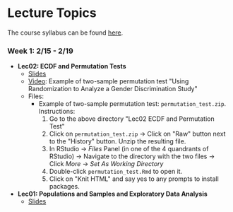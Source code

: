 # Lecture Topics

The course syllabus can be found [here](http://rudeboybert.github.io/pages/teaching/courses/MATH311/2016-02.html).


### Week 1: 2/15 - 2/19

* **Lec02: ECDF and Permutation Tests**
    + <a href="http://rpubs.com/rudeboybert/MATH311_Lec02" target="_blank">Slides</a>
    + <a href="https://www.youtube.com/watch?v=2pHhjx9hyM4" target="_blank">Video</a>: Example of two-sample permutation test "Using Randomization to Analyze a Gender Discrimination Study"
    + Files:
        * Example of two-sample permutation test: `permutation_test.zip`. Instructions:
            1. Go to the above directory "Lec02 ECDF and Permutation Test"
            1. Click on `permutation_test.zip` -> Click on "Raw" button next to the "History" button. Unzip the resulting file.
            1. In RStudio -> *Files* Panel (in one of the 4 quandrants of RStudio) -> Navigate to the directory with the two files -> Click *More* -> *Set As Working Directory*
            1. Double-click `permutation_test.Rmd` to open it.
            1. Click on "Knit HTML" and say yes to any prompts to install packages.
* **Lec01: Populations and Samples and Exploratory Data Analysis**
    + <a href="http://rpubs.com/rudeboybert/MATH311_Lec01" target="_blank">Slides</a>
    
    
    